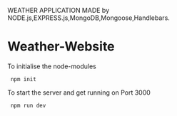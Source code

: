 WEATHER APPLICATION MADE by NODE.js,EXPRESS.js,MongoDB,Mongoose,Handlebars.

# Weather-Website

To initialise the node-modules

     npm init 

To start the server and get running on Port 3000

     npm run dev

